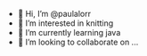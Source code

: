 - 👋 Hi, I’m @paulalorr
- 👀 I’m interested in knitting
- 🌱 I’m currently learning java
- 💞️ I’m looking to collaborate on ...

<!---
paulalorr/paulalorr is a ✨ special ✨ repository because its `README.md` (this file) appears on your GitHub profile.
You can click the Preview link to take a look at your changes.
--->

